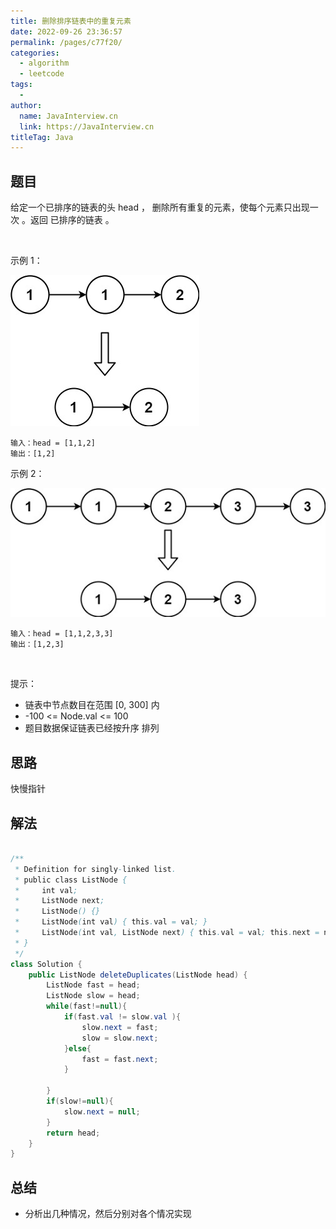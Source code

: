 ```yaml
---
title: 删除排序链表中的重复元素
date: 2022-09-26 23:36:57
permalink: /pages/c77f20/
categories:
  - algorithm
  - leetcode
tags:
  - 
author: 
  name: JavaInterview.cn
  link: https://JavaInterview.cn
titleTag: Java
---
```


## 题目

给定一个已排序的链表的头 head ， 删除所有重复的元素，使每个元素只出现一次 。返回 已排序的链表 。

 

示例 1：

![](/media/pictures/leetcode/list1.jpeg)

    输入：head = [1,1,2]
    输出：[1,2]
示例 2：

![](/media/pictures/leetcode/list2.jpeg)

    输入：head = [1,1,2,3,3]
    输出：[1,2,3]
 

提示：

- 链表中节点数目在范围 [0, 300] 内
- -100 <= Node.val <= 100
- 题目数据保证链表已经按升序 排列

## 思路

快慢指针

## 解法
```java

/**
 * Definition for singly-linked list.
 * public class ListNode {
 *     int val;
 *     ListNode next;
 *     ListNode() {}
 *     ListNode(int val) { this.val = val; }
 *     ListNode(int val, ListNode next) { this.val = val; this.next = next; }
 * }
 */
class Solution {
    public ListNode deleteDuplicates(ListNode head) {
        ListNode fast = head;
        ListNode slow = head;
        while(fast!=null){
            if(fast.val != slow.val ){
                slow.next = fast;
                slow = slow.next;
            }else{
                fast = fast.next; 
            }
            
        }
        if(slow!=null){
            slow.next = null;
        }
        return head;
    }
}
```

## 总结

- 分析出几种情况，然后分别对各个情况实现 
